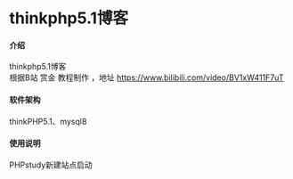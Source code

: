 # thinkphp5.1博客

#### 介绍
thinkphp5.1博客  
根据B站 赏金 教程制作 ，地址 https://www.bilibili.com/video/BV1xW411F7uT

#### 软件架构
thinkPHP5.1、mysql8

#### 使用说明
PHPstudy新建站点启动